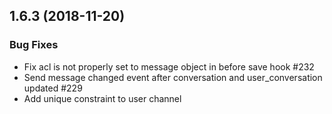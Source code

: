 ## 1.6.3 (2018-11-20)

### Bug Fixes

- Fix acl is not properly set to message object in before save hook #232
- Send message changed event after conversation and user_conversation updated #229
- Add unique constraint to user channel

